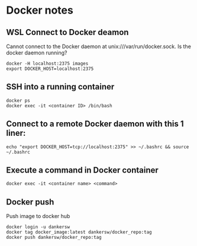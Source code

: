 # Docker notes

## WSL Connect to Docker deamon
Cannot connect to the Docker daemon at unix:///var/run/docker.sock. Is the docker daemon running?
```
docker -H localhost:2375 images
export DOCKER_HOST=localhost:2375
```

## SSH into a running container
```
docker ps
docker exec -it <container ID> /bin/bash
```

## Connect to a remote Docker daemon with this 1 liner:
```
echo "export DOCKER_HOST=tcp://localhost:2375" >> ~/.bashrc && source ~/.bashrc
```

## Execute a command in Docker container
```
docker exec -it <container name> <command>
```

## Docker push
Push image to docker hub
```
docker login -u dankersw
docker tag docker_image:latest dankersw/docker_repo:tag
docker push dankersw/docker_repo:tag
```